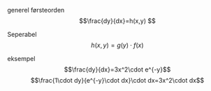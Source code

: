 

generel førsteorden $$\frac{dy}{dx}=h(x,y) $$

Seperabel $$h(x,y)=g(y)\cdot f(x)$$



eksempel$$\frac{dy}{dx}=3x^2\cdot e^{-y}$$$$\frac{1\cdot dy}{e^{-y}\cdot dx}\cdot dx=3x^2\cdot dx$$ $$$$


